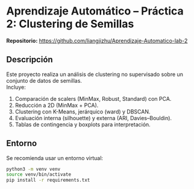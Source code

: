 # Aprendizaje Automático – Práctica 2: Clustering de Semillas

**Repositorio:** https://github.com/liangjizhu/Aprendizaje-Automatico-lab-2

## Descripción
Este proyecto realiza un análisis de clustering no supervisado sobre un conjunto de datos de semillas.  
Incluye:
1. Comparación de scalers (MinMax, Robust, Standard) con PCA.
2. Reducción a 2D (MinMax + PCA).
3. Clustering con K-Means, jerárquico (ward) y DBSCAN.
4. Evaluación interna (silhouette) y externa (ARI, Davies–Bouldin).
5. Tablas de contingencia y boxplots para interpretación.

## Entorno
Se recomienda usar un entorno virtual:

```bash
python3 -m venv venv
source venv/bin/activate
pip install -r requirements.txt
